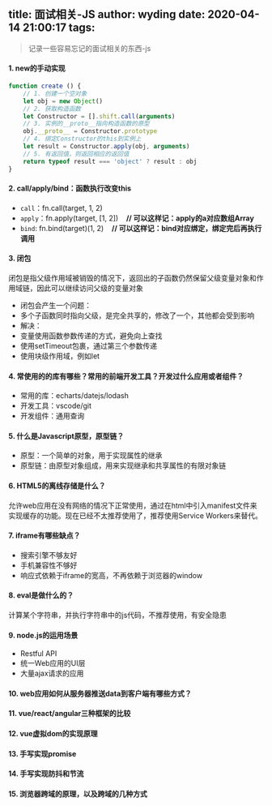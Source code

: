 title: 面试相关-JS
author: wyding
date: 2020-04-14 21:00:17
tags:
---
> 记录一些容易忘记的面试相关的东西-js
<!-- more -->

#### 1. new的手动实现
```js
function create () {
	// 1. 创建一个空对象
    let obj = new Object()
    // 2. 获取构造函数
    let Constructor = [].shift.call(arguments)
    // 3. 实例的__proto__指向构造函数的原型
    obj.__proto__ = Constructor.prototype
    // 4. 绑定Constructor的this到实例上
    let result = Constructor.apply(obj, arguments)
    // 5. 有返回值，则返回相应的返回值
    return typeof result === 'object' ? result : obj
}
```

#### 2. call/apply/bind：函数执行改变this
 - `call`：fn.call(target, 1, 2)
 - `apply`：fn.apply(target, [1, 2])&nbsp;&nbsp;&nbsp;&nbsp;**// 可以这样记：apply的a对应数组Array**
 - `bind`: fn.bind(target)(1, 2)&nbsp;&nbsp;&nbsp;&nbsp;**// 可以这样记：bind对应绑定，绑定完后再执行调用**
 
#### 3. 闭包
闭包是指父级作用域被销毁的情况下，返回出的子函数仍然保留父级变量对象和作用域链，因此可以继续访问父级的变量对象

- 闭包会产生一个问题：
 - 多个子函数同时指向父级，是完全共享的，修改了一个，其他都会受到影响
- 解决：
 - 变量使用函数参数传递的方式，避免向上查找
 - 使用setTimeout包裹，通过第三个参数传递
 - 使用块级作用域，例如let
 
#### 4. 常使用的的库有哪些？常用的前端开发工具？开发过什么应用或者组件？
- 常用的库：echarts/datejs/lodash
- 开发工具：vscode/git
- 开发组件：通用查询

#### 5. 什么是Javascript原型，原型链？
- 原型：一个简单的对象，用于实现属性的继承
- 原型链：由原型对象组成，用来实现继承和共享属性的有限对象链

#### 6. HTML5的离线存储是什么？
允许web应用在没有网络的情况下正常使用，通过在html中引入manifest文件来实现缓存的功能。现在已经不太推荐使用了，推荐使用Service Workers来替代。

#### 7. iframe有哪些缺点？
- 搜索引擎不够友好
- 手机兼容性不够好
- 响应式依赖于iframe的宽高，不再依赖于浏览器的window

#### 8. eval是做什么的？
计算某个字符串，并执行字符串中的js代码，不推荐使用，有安全隐患

#### 9. node.js的运用场景
- Restful API
- 统一Web应用的UI层
- 大量ajax请求的应用

#### 10. web应用如何从服务器推送data到客户端有哪些方式？

#### 11. vue/react/angular三种框架的比较

#### 12. vue虚拟dom的实现原理

#### 13. 手写实现promise

#### 14. 手写实现防抖和节流

#### 15. 浏览器跨域的原理，以及跨域的几种方式